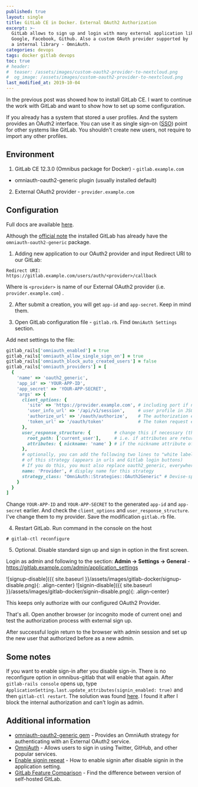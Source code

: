 ```yaml
---
published: true
layout: single
title: GitLab CE in Docker. External OAuth2 Authorization
excerpt: >-
  GitLab allows to sign up and login with many external application like
  Google, Facebook, Github. Also a custom OAuth provider supported by
  a internal library - OmniAuth.
categories: devops
tags: docker gitlab devops
toc: true
# header:
#  teaser: /assets/images/custom-oauth2-provider-to-nextcloud.png
#  og_image: /assets/images/custom-oauth2-provider-to-nextcloud.png
last_modified_at: 2019-10-04
---
```


In the previous post was showed how to install GitLab CE.
I want to continue the work with GitLab and want to show how to set up some
configuration.

If you already has a system that stored a user profiles.
And the system provides an OAuth2 interface. You can use it as single sign-on
([SSO](sso)) point for other systems like GitLab.
You shouldn't create new users, not require to import any other profiles.

## Environment

1. GitLab CE 12.3.0 (Omnibus package for Docker) - `gitlab.example.com`
  - omniauth-oauth2-generic plugin (usually installed default)
2. External OAuth2 provider - `provider.example.com`

## Configuration

Full docs are available [here](https://docs.gitlab.com/ee/integration/omniauth.html).

Although the [official note](https://docs.gitlab.com/ee/integration/omniauth.html#using-custom-omniauth-providers)
the installed GitLab has already have the `omniauth-oauth2-generic` package.

1. Adding new application to our OAuth2 provider
and input Redirect URI to our GitLab:
```
Redirect URI: https://gitlab.example.com/users/auth/<provider>/callback
```
Where is `<provider>` is name of our External OAuth2 provider (i.e. `provider.example.com`) .

2. After submit a creation, you will get `app-id` and `app-secret`. Keep in mind them.

3. Open GitLab configuration file - `gitlab.rb`. Find `OmniAuth Settings` section.

Add next settings to the file:
```ruby
gitlab_rails['omniauth_enabled'] = true
gitlab_rails['omniauth_allow_single_sign_on'] = true
gitlab_rails['omniauth_block_auto_created_users'] = false
gitlab_rails['omniauth_providers'] = [
  {
    'name' => 'oauth2_generic',
    'app_id' => 'YOUR-APP-ID',
    'app_secret' => 'YOUR-APP-SECRET',
    'args' => {
      client_options: {
        'site' => 'https://provider.example.com', # including port if necessary
        'user_info_url' => '/api/v1/session',     # user profile in JSON
        'authorize_url' => '/oauth/authorize',    # The authorization endpoint for your OAuth server
        'token_url' => '/oauth/token'             # The token request endpoint for your OAuth server
      },
      user_response_structure: {         # change this if necessary (there is my configuration)
        root_path: ['current_user'],     # i.e. if attributes are returned in JsonAPI format (in a 'user' node nested under a 'data' node)
        attributes: { nickname: 'name' } # if the nickname attribute of a user is called 'username'
      },
      # optionally, you can add the following two lines to "white label" the display name
      # of this strategy (appears in urls and Gitlab login buttons)
      # If you do this, you must also replace oauth2_generic, everywhere it appears above, with the new name.
      name: 'Provider', # display name for this strategy
      strategy_class: "OmniAuth::Strategies::OAuth2Generic" # Devise-specific config option Gitlab uses to find renamed strategy
    }
  }
]
```

Change `YOUR-APP-ID` and `YOUR-APP-SECRET` to the generated `app-id` and `app-secret` earlier.
And check the `client_options` and `user_response_structure`.
I've change them to my provider.
Save the modification `gitlab.rb` file.

4. Restart GitLab. Run command in the console on the host

```
# gitlab-ctl reconfigure
```

5. Optional. Disable standard sign up and sign in option in the first screen.

Login as admin and following to the section: **Admin -> Settings -> General** -
https://gitlab.example.com/admin/application_settings

![signup-disable]({{ site.baseurl }}/assets/images/gitlab-docker/signup-disable.png){: .align-center}
![signin-disable]({{ site.baseurl }}/assets/images/gitlab-docker/signin-disable.png){: .align-center}

This keeps only authorize with our configured OAuth2 Provider.

That's all. Open another browser (or incognito mode of current one) and test the
authorization process with external sign up.

After successful login return to the browser with admin session and set up
the new user that authorized before as a new admin.

## Some notes

If you want to enable sign-in after you disable sign-in.
There is no reconfigure option in omnibus-gitlab that will enable that again.
After `gitlab-rails console` opens up,
type `ApplicationSetting.last.update_attributes(signin_enabled: true)`
and then `gitlab-ctl restart`.
The solution was found [here](https://gitlab.com/gitlab-org/omnibus-gitlab/issues/561).
I found it after I block the internal authorization and can't login as admin.

## Additional information

* [omniauth-oauth2-generic gem](https://gitlab.com/satorix/omniauth-oauth2-generic) -
    Provides an OmniAuth strategy for authenticating with an External OAuth2 service.
* [OmniAuth](https://docs.gitlab.com/ee/integration/omniauth.html) -
    Allows users to sign in using Twitter, GitHub, and other popular services.
* [Enable signin repeat](https://gitlab.com/gitlab-org/omnibus-gitlab/issues/561) -
    How to enable signin after disable signin in the application setting.
* [GitLab Feature Comparison](https://about.gitlab.com/pricing/self-managed/feature-comparison/) -
    Find the difference between version of self-hosted GitLab.

[sso]: https://en.wikipedia.org/wiki/Single_sign-on
